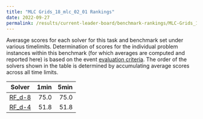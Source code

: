```yaml
---
title: "MLC Grids_18_mlc_02_01 Rankings"
date: 2022-09-27
permalink: /results/current-leader-board/benchmark-rankings/MLC-Grids_18_mlc_02_01-rankings
---
```



Averasge scores for each solver for this task and benchmark set under various timelimits.  Determination of scores for the individual problem instances within this benchmark (for which averages are computed and reported here) is based on the event [evaluation criteria](https://uaicompetition.github.io/uci-2022/results/evaluation-criteria/).  The order of the solvers shown in the table is determined by accumulating average scores across all time limits.

|                   Solver                    | 1min | 5min |
| ------------------------------------------- | ---: | ---: |
| [RF_d-8](../solver-scores/RF_d-8-scores.md) | 75.0 | 75.0 |
| [RF_d-4](../solver-scores/RF_d-4-scores.md) | 51.8 | 51.8 |

